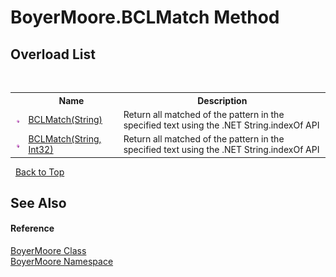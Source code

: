 # BoyerMoore.BCLMatch Method 
 


## Overload List
&nbsp;<table><tr><th></th><th>Name</th><th>Description</th></tr><tr><td>![Public method](media/pubmethod.gif "Public method")</td><td><a href="a45a2f58-a879-50cd-650e-d55870f7102e">BCLMatch(String)</a></td><td>
Return all matched of the pattern in the specified text using the .NET String.indexOf API</td></tr><tr><td>![Public method](media/pubmethod.gif "Public method")</td><td><a href="ca1f8edc-713c-6857-cb3b-207c792d2415">BCLMatch(String, Int32)</a></td><td>
Return all matched of the pattern in the specified text using the .NET String.indexOf API</td></tr></table>&nbsp;
<a href="#boyermoore.bclmatch-method">Back to Top</a>

## See Also


#### Reference
<a href="96315529-98e0-e49f-22ac-1994c21731a6">BoyerMoore Class</a><br /><a href="71aac8e1-3159-96a7-d7cc-16f841dec445">BoyerMoore Namespace</a><br />